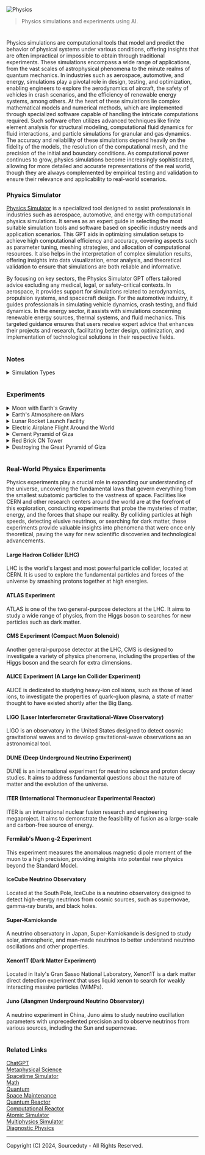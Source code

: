 ![Physics](https://github.com/sourceduty/Physics/assets/123030236/c545e08b-85f4-4674-9f1f-ab5fc3ced7be)

> Physics simulations and experiments using AI.

#

Physics simulations are computational tools that model and predict the behavior of physical systems under various conditions, offering insights that are often impractical or impossible to obtain through traditional experiments. These simulations encompass a wide range of applications, from the vast scales of astrophysical phenomena to the minute realms of quantum mechanics. In industries such as aerospace, automotive, and energy, simulations play a pivotal role in design, testing, and optimization, enabling engineers to explore the aerodynamics of aircraft, the safety of vehicles in crash scenarios, and the efficiency of renewable energy systems, among others. At the heart of these simulations lie complex mathematical models and numerical methods, which are implemented through specialized software capable of handling the intricate computations required. Such software often utilizes advanced techniques like finite element analysis for structural modeling, computational fluid dynamics for fluid interactions, and particle simulations for granular and gas dynamics. The accuracy and reliability of these simulations depend heavily on the fidelity of the models, the resolution of the computational mesh, and the precision of the initial and boundary conditions. As computational power continues to grow, physics simulations become increasingly sophisticated, allowing for more detailed and accurate representations of the real world, though they are always complemented by empirical testing and validation to ensure their relevance and applicability to real-world scenarios.

### Physics Simulator

[Physics Simulator](https://chat.openai.com/g/g-jdGow4iV3-physics-simulator) is a specialized tool designed to assist professionals in industries such as aerospace, automotive, and energy with computational physics simulations. It serves as an expert guide in selecting the most suitable simulation tools and software based on specific industry needs and application scenarios. This GPT aids in optimizing simulation setups to achieve high computational efficiency and accuracy, covering aspects such as parameter tuning, meshing strategies, and allocation of computational resources. It also helps in the interpretation of complex simulation results, offering insights into data visualization, error analysis, and theoretical validation to ensure that simulations are both reliable and informative.

By focusing on key sectors, the Physics Simulator GPT offers tailored advice excluding any medical, legal, or safety-critical contexts. In aerospace, it provides support for simulations related to aerodynamics, propulsion systems, and spacecraft design. For the automotive industry, it guides professionals in simulating vehicle dynamics, crash testing, and fluid dynamics. In the energy sector, it assists with simulations concerning renewable energy sources, thermal systems, and fluid mechanics. This targeted guidance ensures that users receive expert advice that enhances their projects and research, facilitating better design, optimization, and implementation of technological solutions in their respective fields.

#

### Notes

<details><summary>Simulation Types</summary>
<br>

1. Mechanical Simulations:
   
 - Structural Analysis: Evaluates stress, strain, and deformation of structures under loads.
- Dynamics: Studies the movement of bodies under the action of forces.
- Vibration Analysis: Analyzes the oscillatory motion of structures and mechanical components.

3. Fluid Dynamics Simulations:
   
- Computational Fluid Dynamics (CFD): Simulates fluid flow, heat transfer, and associated phenomena.
- Aerodynamics: Focuses on air flow over bodies such as vehicles and buildings, important in aerospace and automotive industries.
- Hydrodynamics: Studies the flow of water and other liquids, relevant in marine and hydraulic applications.

5. Thermal Simulations:
   
- Heat Transfer: Models conduction, convection, and radiation in various materials and environments.
- Thermodynamics: Analyzes energy transformations and efficiency in systems, often coupled with fluid dynamics for energy applications.

7. Electromagnetic Simulations:
   
- Electrostatics: Deals with the behavior of static charges and their fields.
- Electrodynamics: Simulates the interaction of electric charges with dynamic electric and magnetic fields.
- Optics: Models the behavior of light and interaction with materials.

9. Acoustic Simulations:
    
- Noise Analysis: Studies the propagation of sound waves and their interaction with environments to assess noise levels and control.
- Vibroacoustics: Couples mechanical vibrations with acoustic problems, relevant in automotive and aerospace industries.

10. Quantum Mechanics Simulations:
    
- Molecular Dynamics: Simulates the physical movements of atoms and molecules.
- Quantum Chemistry: Studies the electronic structure of atoms and molecules.

11. Multiscale Simulations:
    
- Multiscale Modeling: Combines several simulation techniques to study systems at multiple scales, from molecular to macroscopic levels.

12. Multiphysics Simulations:
    
- Coupled Simulations: Integrates two or more physical models, such as fluid-structure interaction (FSI) or electro-thermal simulations, which are crucial for interdisciplinary studies and complex system 
analyses.

<br>
</details>

#

### Experiments

<details><summary>Moon with Earth's Gravity</summary>
<br>
   
Simulating the Moon with Earth's gravity involves exploring a hypothetical scenario where the Moon's gravity is increased to match Earth's. This change would significantly impact the Moon's atmospheric retention capabilities, potentially allowing it to hold a thicker atmosphere, which could lead to weather patterns and more favorable conditions for life. The surface conditions of the Moon would also be altered, with impacts on crater formations and geological structures due to the stronger gravitational pull. Orbital dynamics would be another area of interest, as the increase in gravitational strength could affect the Moon's orbit around Earth, potentially leading to changes in Earth's own rotation and orbit due to the enhanced gravitational interaction. Tidal effects on Earth would likely become more pronounced, given the stronger gravitational pull from the Moon, leading to higher tides and more significant tidal locking effects. Additionally, the potential for life on the Moon could increase with conditions more similar to Earth, including a thicker atmosphere and the presence of liquid water, assuming other life-supporting conditions are met. Computational simulations of this scenario would require astrophysical software capable of modeling gravitational systems, such as Celestia, Universe Sandbox, or GADGET, focusing on the implications of increased mass or density to achieve Earth-like gravity on the Moon and its effects on orbital mechanics, atmospheric conditions, and surface changes. These simulations, while speculative, offer a theoretical exploration of the dynamics between the Earth and a Moon with altered gravitational characteristics.
   
<br>
</details>

<details><summary>Earth's Atmosphere on Mars</summary>
<br>
   
![Earth's Atmosphere on Mars](https://github.com/sourceduty/Physics/assets/123030236/e3070b54-c0ec-4ac7-baf2-7c300710e122)

Simulating Earth's atmosphere on Mars would involve a detailed setup and execution process to accurately replicate Earth-like atmospheric conditions on the Martian surface. The first step is to establish the environmental parameters, where we adjust Mars' gravity to match its actual value and introduce an Earth-like atmospheric composition rich in nitrogen and oxygen. We'd also need to set the surface pressure to mimic Earth's sea level and modify the temperature profile to account for Mars' greater distance from the Sun and its thin atmosphere.

The boundary conditions are crucial for realism. This involves tweaking the intensity of solar radiation Mars receives, factoring in the planet's average surface albedo (reflectivity), and defining how gases move in and out of the simulation area. The atmospheric dynamics models come next, incorporating equations that govern fluid flow, heat exchange due to solar and infrared radiation, chemical interactions within the atmosphere, and, if necessary, how Mars' notorious dust storms would interact with an Earth-like atmosphere.

Running the simulation is an iterative process. It involves continuously updating the atmospheric conditions, like wind patterns and temperature changes, and the surface conditions, such as the interaction between the soil and the atmosphere and changes in surface temperature due to various energy exchanges.

After the simulation concludes, the analysis phase begins. This involves examining the generated data to understand the behavior of Earth's atmosphere on Mars, such as temperature variations, pressure changes, and atmospheric flow patterns. Visualization tools would help illustrate these dynamics, offering insights into how an Earth-like atmosphere would adapt to Mars' unique environment.

It's important to remember that this is a simplified overview of a highly complex process. Real-world simulations require advanced computational tools and are conducted by specialists in fields like atmospheric science and planetary studies.

<br>
</details>

<details><summary>Lunar Rocket Launch Facility</summary>
<br>

![Lunar Rockets](https://github.com/sourceduty/Physics/assets/123030236/f5a9e72c-76b6-4f76-a9db-27511fe43107)

The simulation of a Lunar rocket launch facility is initialized by setting up a virtual rocket positioned on the Moon's surface. This setup involves defining key parameters such as the rocket's dry mass (its mass excluding fuel), the initial mass of the fuel loaded into the rocket, the maximum thrust that the rocket's engines can produce, and the rate at which the rocket consumes its fuel to generate this thrust. The simulation also incorporates the Moon's gravitational acceleration, which is significantly less than Earth's, to accurately reflect the lunar environment.

As the simulation commences, it enters a loop where it simulates the passage of time in discrete steps. At each step, the simulation first assesses whether the rocket still has fuel. If fuel remains, the simulation proceeds to calculate the rocket's current effective mass, which includes both the dry mass of the rocket and the mass of the remaining fuel. This step is crucial because the rocket's changing mass due to fuel consumption directly influences its acceleration and subsequent ascent.

With the effective mass determined, the simulation then deducts the appropriate amount of fuel based on the predefined burn rate, simulating the consumption of fuel over the time step to produce thrust. Following this, the net acceleration of the rocket is calculated by taking into account the thrust provided by the engines and the downward pull of lunar gravity. This net acceleration is then used to update the rocket's velocity.

The updated velocity is a critical component in determining the rocket's new altitude. The simulation calculates this by considering the rocket's upward motion against the pull of gravity, adjusting the altitude accordingly to reflect either ascent or descent, depending on the balance between thrust and gravity.

In the scenario where the rocket depletes its fuel supply, the engines no longer provide thrust, leaving the rocket solely under the influence of lunar gravity. This shift significantly alters the rocket's dynamics, as it no longer accelerates upwards but instead begins to decelerate, reaching an apex before gravity pulls it back towards the lunar surface.

Throughout the simulation, at each time step, detailed updates on the rocket's current altitude and velocity are provided. These updates offer a moment-by-moment account of the rocket's journey, from its initial launch off the lunar surface, through its ascent into space, to its eventual fuel depletion and the effects of lunar gravity on its trajectory.

This expanded simulation process provides a more detailed and nuanced understanding of the complexities involved in a lunar rocket launch, taking into account the interplay between the rocket's mass, engine thrust, fuel consumption, and the Moon's gravitational pull to accurately simulate the rocket's behavior.

<br>
</details>

<details><summary>Electric Airplane Flight Around the World</summary>
<br>

![Electric Airplane](https://github.com/sourceduty/Physics/assets/123030236/645c46bd-82ed-4f60-82c7-6cc9baed1012)

Simulating an electric airplane flying around the world encompasses a thorough understanding and integration of multiple complex elements including aerodynamics, propulsion, energy management, environmental conditions, and nuanced cost considerations. The outset involves clearly defining the simulation's objectives, focusing on aspects such as energy efficiency, optimal flight paths, the feasibility of completing the journey without recharging, alongside a comprehensive analysis of associated costs. Aerodynamically, the selection of a suitable Computational Fluid Dynamics (CFD) tool, such as ANSYS Fluent, OpenFOAM, or XFOIL for 2D analyses, is pivotal. Precise modeling of the airplane geometry and creation of a sufficiently fine mesh to capture critical flow features are essential. Boundary conditions should be reflective of real-world variables like altitude, airspeed, and environmental conditions, with turbulence models selected accordingly.

In terms of propulsion and energy management, simulating the electric propulsion system would necessitate the use of tools like MATLAB/Simulink or Motor-CAD. This involves modeling the battery's capacity, discharge rates, and overall energy consumption, with a keen eye on the weight and efficiency of the battery system. Optimizing the flight path requires leveraging global weather data and sophisticated optimization algorithms to chart the most energy-efficient route, taking into account variables such as prevailing winds, no-fly zones, and potential emergency landing spots, while also implementing innovative energy management strategies.

Environmental modeling should incorporate real-time or historical weather data to accurately represent the impact of wind, temperature, and other atmospheric conditions on the aircraft's performance. The analysis phase should scrutinize the aircraft's energy sufficiency for the journey, its aerodynamic efficiency, and include robust safety considerations for system failures or unexpected weather changes. Given the complexity, the simulation process is inherently iterative, with each cycle refining the models and assumptions based on initial outcomes.

Expanding to include cost estimates introduces an additional layer of complexity, necessitating an analysis of both development and operational costs. Development costs encompass research, design, simulation software, and prototype testing, while operational costs include energy consumption, maintenance, and potential route fees. Current cost estimates could be derived from baselining against similar projects or industry averages, with adjustments for unique project elements such as advanced battery technologies and efficient energy management systems. A simplified cost model could calculate operational expenses by estimating the total energy required for the journey, factoring in the aircraft's efficiency, and multiplying by regional electricity cost variances. Maintenance and other operational costs might be estimated as a percentage of the total development costs, adhering to industry standards.

Integrating economic models with the technical aspects of the simulation allows for a holistic assessment of the project's viability, taking into account the cost-effectiveness of energy usage and the impact of technological advancements on overall expenses. Iterative refinement of cost estimates, coupled with technical validation through comparisons with existing electric aircraft projects and expert consultations, enhances the reliability of the financial analysis. It's crucial to acknowledge the inherent uncertainties in cost estimation for pioneering projects like this, and to include a contingency allowance to mitigate unforeseen expenses. This comprehensive approach not only sheds light on the technical and financial feasibility of the electric airplane project but also emphasizes areas where efficiency improvements can lead to significant cost savings, thereby contributing to the project's success in a sustainable manner.

<br>
</details>

<details><summary>Cement Pyramid of Giza</summary>
<br>

![Cement Pyramid of Giza](https://github.com/sourceduty/Physics/assets/123030236/1e33f0bb-5892-4243-ac5e-0c33db2c15d4)

To create a physics simulation of the Pyramid of Giza constructed from cement, a systematic approach is essential, starting with clearly defined objectives. Initially, it's crucial to determine the specific aspects of the pyramid that the simulation will explore. This could range from assessing the structural integrity of the cement construction under various loads to evaluating its thermal properties or resilience against environmental conditions such as wind, seismic activity, or temperature fluctuations.

Choosing the appropriate simulation tool is the next critical step. For structural analyses, software like ANSYS or Abaqus would be ideal, given their comprehensive capabilities in evaluating stresses, deformations, and other key structural behaviors. If the focus is on thermal analysis or fluid dynamics around the pyramid, alternatives like COMSOL Multiphysics or OpenFOAM might be more appropriate, offering specialized functionalities for these types of simulations.

The modeling phase involves the meticulous recreation of the Pyramid of Giza's geometry in the chosen simulation software, paying close attention to the accurate representation of its shape and dimensions. Additionally, the simulation must incorporate the material properties of cement, such as its density, Young's modulus, Poisson's ratio, thermal conductivity, and specific heat capacity, to ensure realistic behavior under various conditions.

Setting up the boundary conditions and loads is pivotal for a realistic simulation. The boundary conditions should reflect the real-world constraints, such as how the pyramid's base interacts with the ground, while the loads should encompass all significant forces acting on the structure, including gravitational forces and potential environmental impacts like wind or seismic forces.

Meshing, the process of converting the geometric model into a finite element mesh, is a delicate balance between accuracy and computational efficiency. A finer mesh might be necessary in areas where high stress gradients are expected to ensure the precision of results.

With the model and mesh ready, the simulation setup includes specifying the type of analysis (be it static, dynamic, or thermal), adjusting solver settings, and implementing any specialized analyses that align with the simulation's objectives. Following the setup, the simulation can be run, and the results meticulously analyzed for stress distributions, deformation patterns, temperature gradients, or other relevant metrics.

It's important to validate the simulation results against known data or theoretical expectations to ensure their reliability. This might involve adjusting the model, refining the mesh, or tweaking simulation parameters in an iterative process to enhance accuracy.

Throughout this process, ethical considerations and an acknowledgment of the limitations of simulations are paramount. Simulations provide approximations of reality and should be validated against empirical data wherever possible. This is especially crucial when simulating significant historical structures like the Pyramid of Giza, where respect for cultural and historical contexts is essential. This approach ensures a responsible and informed use of simulation data, aiding in the preservation of heritage while advancing our understanding of such monumental structures.

Incorporating cost estimates into the creation of a physics simulation for the Pyramid of Giza made of cement involves several factors, including software licensing, computational resources, and personnel expertise. The choice of simulation software plays a significant role in the overall cost. High-end software like ANSYS or Abaqus, commonly used for structural analysis, can have licensing fees ranging from a few thousand to tens of thousands of dollars per year, depending on the complexity of the package and the required features. For thermal or fluid dynamics simulations, COMSOL Multiphysics or OpenFOAM might be considered. While OpenFOAM is open-source and free, COMSOL licenses can also be quite expensive, similar to structural analysis software.

The complexity of the simulation and the level of detail required significantly impact computational resources. High-resolution simulations demand substantial computational power, which might necessitate investment in high-performance computing (HPC) systems or cloud computing services. The cost for these can vary widely, from a few thousand to several tens of thousands of dollars, depending on the scale of the simulations and the duration of the computing time used.

Expertise is another critical factor in the cost equation. The personnel involved in setting up, running, and analyzing the simulations need to have a specialized skill set. Hiring or consulting with experts in computational physics simulations can add significantly to the cost. Rates for highly qualified professionals can range from $50 to $200 or more per hour, depending on their experience and expertise.

Additionally, the iterative nature of simulations, where multiple runs might be necessary to refine and validate the models, can further escalate costs. Each iteration might require adjustments to the model, re-meshing, and re-running the simulations, consuming more computational resources and expert time.

It's also worth considering indirect costs, such as the time required to validate simulation results against empirical data or theoretical expectations, and the potential for additional iterations based on this validation. Moreover, software training and potential upgrades to hardware to accommodate the high demands of simulation software could further inflate the budget.

In summary, while the exact cost of creating a detailed physics simulation of the Pyramid of Giza made of cement can vary widely based on the scope, scale, and specifics of the project, it's clear that it could easily run into tens of thousands of dollars, considering software licensing, computational resources, and the expertise required to execute and analyze the simulations effectively.

<br>
</details>

<details><summary>Red Brick CN Tower</summary>
<br>

![Red Brick CN Tower](https://github.com/sourceduty/Physics/assets/123030236/74a8397c-761c-4382-8c90-3107204f95e4)

1. Define Parameters:
- Brick Dimensions: Assume standard red brick size (215mm x 102.5mm x 65mm).
- Mortar Thickness: Assume a standard thickness of 10mm.
- CN Tower Original Dimensions: Height (553.3 meters), Base Diameter (~30 meters).
- Material Properties: Density, compressive strength, and cost per unit for bricks and mortar.

2. Initialize Simulation Environment:
- Use a 3D modeling environment suitable for structural analysis (e.g., AutoCAD for design, ANSYS for structural simulation).
- Define environmental conditions (gravity, wind speeds, temperature variations).

3. Base Construction:
- Calculate the number of bricks per layer considering the circular base and mortar thickness.
- Simulate laying bricks in a circular pattern, gradually decreasing the diameter to mimic the CN Tower's tapering shape.

4. Tower Elevation:
- Continue building upwards, layer by layer, adjusting the layout for the tapering design.
- Incorporate features like the observation decks by modifying the brick layout for these sections.

5. Antenna and Upper Structures:
- For the antenna and upper structures, consider a lighter framework possibly simulating steel structures, as a full brick construction might be impractical.

6. Structural Analysis:
- Conduct Finite Element Analysis (FEA) to assess the structural integrity, focusing on stress, strain, and potential failure points under various loads.
- Adjust the model based on analysis results to ensure stability, possibly introducing internal supports or reinforcements.

7. Cost Estimation:
- Calculate the total number of bricks and volume of mortar required from the simulation data.
- Factor in costs for materials, labor (assuming a certain rate per brick laid and mortar mixed and applied), and any additional structural supports identified during analysis.
- Include contingencies for wastage, equipment, and other construction-related expenses.

8. Detailed Visualization:
- Render a detailed 3D model of the tower, showing the brickwork, internal structures, and simulated environmental effects (like wind and gravity loads).
- Use visualization tools within the simulation software for a realistic representation.

9. Results and Discussion:
- Present a detailed report on the feasibility of construction, highlighting key structural concerns and areas requiring special attention.
- Discuss the cost estimate, breaking it down into material, labor, and additional expenses.

10. Recommendations:
- Provide recommendations for ensuring structural integrity, such as internal steel framing or reinforced concrete core.
- Suggest alternative designs or materials if certain sections appear impractical for brick construction.

For the cost estimate, we need to calculate the total number of bricks and the volume of mortar required. Assuming a cost of $0.70 per brick and $5 per cubic foot of mortar, we can start to estimate the material costs. Labor costs would depend on the construction time and labor rates, which can vary significantly. Additional costs would include contingencies for wastage, equipment, and any additional structural supports identified as necessary during the structural analysis.

Given these considerations, the cost to construct a CN Tower out of bricks and mortar would likely run into the billions of dollars, due to the sheer volume of materials needed, the complexity of the construction, and the specialized labor required. This estimate doesn't account for the practical challenges of such a construction, including the need for an internal structure to support the weight of the bricks and the likely impracticality of using bricks at extreme heights or for the antenna structure.

Traditional brick construction methods are not suitable for such heights due to limitations in structural integrity and load distribution. Therefore, an innovative approach would be needed, potentially involving a core structure made from steel or reinforced concrete around which the brick facade could be constructed. This core would provide the necessary strength and stability while allowing the exterior to achieve the desired brick aesthetic.

<br>
</details>

<details><summary>Destroying the Great Pyramid of Giza</summary>
<br>

![Pyramid Destruction](https://github.com/sourceduty/Physics_Experiments/assets/123030236/6a4712d4-6299-4501-bc69-c187821dc2c3)

Deconstructing or simulating the destruction of the Great Pyramid of Giza is an interesting theoretical exercise that can be approached from various angles in physics and engineering. Here’s how you might consider the problem:

#### 1. Material and Construction Analysis
   
- Materials Used: The pyramid is primarily built from limestone blocks, with some granite in the inner chambers. Understanding the material properties such as density, compressive strength, and tensile strength is crucial.

- Construction Techniques: Analyzing how the blocks are interlocked and the overall geometry of the pyramid helps in understanding how force and stress are distributed throughout the structure.

#### 2. Structural Stability
   
- Load Distribution: The pyramid shape naturally distributes weight down to the base, making it extremely stable. Calculating the load per block, especially at the base, would be essential.

- Potential Weak Points: Identify areas that would be most susceptible to failure under stress, such as the base corners or the upper points where the weight is less but might have endured erosion.

#### 3. Theoretical Forces Required for Destruction
   
- Physical Forces: Estimating the amount of force needed to either cause a collapse through the middle (like removing a keystone) or to topple it from the sides.

- Explosive Demolition: Calculating the type and amount of explosives needed, and their strategic placement to efficiently dismantle the structure while controlling the fall pattern.

<br>
</details>

#
### Real-World Physics Experiments

Physics experiments play a crucial role in expanding our understanding of the universe, uncovering the fundamental laws that govern everything from the smallest subatomic particles to the vastness of space. Facilities like CERN and other research centers around the world are at the forefront of this exploration, conducting experiments that probe the mysteries of matter, energy, and the forces that shape our reality. By colliding particles at high speeds, detecting elusive neutrinos, or searching for dark matter, these experiments provide valuable insights into phenomena that were once only theoretical, paving the way for new scientific discoveries and technological advancements.

#### Large Hadron Collider (LHC)
   
LHC is the world's largest and most powerful particle collider, located at CERN. It is used to explore the fundamental particles and forces of the universe by smashing protons together at high energies.

#### ATLAS Experiment
   
ATLAS is one of the two general-purpose detectors at the LHC. It aims to study a wide range of physics, from the Higgs boson to searches for new particles such as dark matter.

#### CMS Experiment (Compact Muon Solenoid)
   
Another general-purpose detector at the LHC, CMS is designed to investigate a variety of physics phenomena, including the properties of the Higgs boson and the search for extra dimensions.

#### ALICE Experiment (A Large Ion Collider Experiment)
   
ALICE is dedicated to studying heavy-ion collisions, such as those of lead ions, to investigate the properties of quark-gluon plasma, a state of matter thought to have existed shortly after the Big Bang.

#### LIGO (Laser Interferometer Gravitational-Wave Observatory)
    
LIGO is an observatory in the United States designed to detect cosmic gravitational waves and to develop gravitational-wave observations as an astronomical tool.

#### DUNE (Deep Underground Neutrino Experiment)
    
DUNE is an international experiment for neutrino science and proton decay studies. It aims to address fundamental questions about the nature of matter and the evolution of the universe.

#### ITER (International Thermonuclear Experimental Reactor)
    
ITER is an international nuclear fusion research and engineering megaproject. It aims to demonstrate the feasibility of fusion as a large-scale and carbon-free source of energy.

#### Fermilab's Muon g-2 Experiment
    
This experiment measures the anomalous magnetic dipole moment of the muon to a high precision, providing insights into potential new physics beyond the Standard Model.

#### IceCube Neutrino Observatory
    
Located at the South Pole, IceCube is a neutrino observatory designed to detect high-energy neutrinos from cosmic sources, such as supernovae, gamma-ray bursts, and black holes.

#### Super-Kamiokande
    
A neutrino observatory in Japan, Super-Kamiokande is designed to study solar, atmospheric, and man-made neutrinos to better understand neutrino oscillations and other properties.

#### Xenon1T (Dark Matter Experiment)
    
Located in Italy's Gran Sasso National Laboratory, Xenon1T is a dark matter direct detection experiment that uses liquid xenon to search for weakly interacting massive particles (WIMPs).

#### Juno (Jiangmen Underground Neutrino Observatory)
    
A neutrino experiment in China, Juno aims to study neutrino oscillation parameters with unprecedented precision and to observe neutrinos from various sources, including the Sun and supernovae.

#
### Related Links

[ChatGPT](https://github.com/sourceduty/ChatGPT)
<br>
[Metaphysical Science](https://github.com/sourceduty/Metaphysical_Science)
<br>
[Spacetime Simulator](https://github.com/sourceduty/Spacetime_Simulator)
<br>
[Math](https://github.com/sourceduty/Math)
<br>
[Quantum](https://github.com/sourceduty/Quantum)
<br>
[Space Maintenance](https://github.com/sourceduty/Space_Maintenance)
<br>
[Quantum Reactor](https://github.com/sourceduty/Quantum_Reactor)
<br>
[Computational Reactor](https://github.com/sourceduty/Computational_Reactor)
<br>
[Atomic Simulator](https://github.com/sourceduty/Atomic_Simulator)
<br>
[Multiphysics Simulator](https://chatgpt.com/g/g-9PVqGto6g-multiphysics-simulator)
<br>
[Diagnostic Physics](https://github.com/sourceduty/Diagnostic_Physics)

***
Copyright (C) 2024, Sourceduty - All Rights Reserved.

